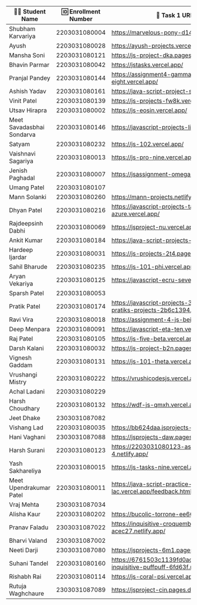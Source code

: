 | 👩‍🎓 Student Name | 🆔 Enrollment Number | 🔗 Task 1 URL | 🔗 Task 2 URL | 🐱 GitHub Repository URL |
|---|---|---|---|---|
| Shubham Karvariya | 2203031080004 | https://marvelous-pony-d1462f.netlify.app/ | https://marvelous-pony-d1462f.netlify.app/ | https://github.com/5hubhm/J_S |
| Ayush | 2203031080028 | https://ayush-projects.vercel.app/ | https://ayush-projects.vercel.app/ | https://github.com/ayushvadodariya/javascript-project |
| Mansha Soni | 2203031080121 | https://js-project-dka.pages.dev | https://js-project-dka.pages.dev | https://github.com/mansha-6/JS-Project |
| Bhavin Parmar | 2203031080042 | https://jstasks.vercel.app/ | https://jstasks.vercel.app/ | https://github.com/bhavinsol/js_task |
| Pranjal Pandey | 2203031080144 | https://assignment4-gamma-eight.vercel.app/ | https://assignment4-gamma-eight.vercel.app/ | https://github.com/Pranjallpandey1504/assignment4 |
| Ashish Yadav | 2203031080161 | https://java-script-project-seven.vercel.app/ | https://java-script-project-seven.vercel.app/ | https://github.com/AshishIT611/JavaScript_Project |
| Vinit Patel | 2203031080139 | https://js-projects-fw8k.vercel.app/ | https://js-projects-fw8k.vercel.app/ | https://github.com/Vinitpatel28/JS-Projects.git |
| Utsav Hirapra | 2203031080002 | https://js-eosin.vercel.app/ | https://js-eosin.vercel.app/ | https://github.com/utsav1213/JS |
| Meet Savadasbhai Sondarva | 2203031080146 | https://javascript-projects-livid.vercel.app/ | https://javascript-projects-livid.vercel.app/ | https://github.com/meetsondarva/javascript_projects |
| Satyam | 2203031080232 | https://js-102.vercel.app/ | https://js-102.vercel.app/ | https://github.com/mrSinghSatyam/JS102 |
| Vaishnavi Sagariya | 2203031080013 | https://js-pro-nine.vercel.app/ | https://js-pro-nine.vercel.app/ | https://github.com/sagariyavaishnavi/js_pro |
| Jenish Paghadal | 2203031080007 | https://jsassignment-omega.vercel.app/ | https://jsassignment-omega.vercel.app/ | https://github.com/ItsJESH/JSAssignment |
| Umang Patel | 2203031080107 | | | |
| Mann Solanki | 2203031080260 | https://mann-projects.netlify.app/ | https://mann-projects.netlify.app/ | https://github.com/HarmonyHacker/javascript_projects |
| Dhyan Patel | 2203031080216 | https://javascript-projects-tau-azure.vercel.app/ | https://javascript-projects-tau-azure.vercel.app/ | https://github.com/dhyanpatel3/javascript_projects |
| Rajdeepsinh Dabhi | 2203031080069 | https://jsproject-nu.vercel.app/ | https://jsproject-nu.vercel.app/ | https://github.com/Rajdeepsinh1410/JSPROJECT.git |
| Ankit Kumar | 2203031080184 | https://java-script-projects-lime.vercel.app/ | https://java-script-projects-lime.vercel.app/ | https://github.com/Ankiitsuthar/JavaScript-Project |
| Hardeep Ijardar | 2203031080031 | https://js-projects-2t4.pages.dev/ | https://js-projects-2t4.pages.dev/ | https://github.com/HardeepIjardar/JS-Projects |
| Sahil Bharude | 2203031080235 | https://js-101-phi.vercel.app/ | https://js-101-phi.vercel.app/ | https://github.com/BharudeSahil/JS_101 |
| Aryan Vekariya | 2203031080125 | https://javascript-ecru-seven.vercel.app/ | https://javascript-ecru-seven.vercel.app/ | https://github.com/aaryanvekariya/javascript |
| Sparsh Patel | 2203031080053 | | | |
| Pratik Patel | 2203031080174 | https://javascript-projects-32bbi3uh7-pratiks-projects-2b6c1394.vercel.app/ | https://javascript-projects-32bbi3uh7-pratiks-projects-2b6c1394.vercel.app/ | https://github.com/Pratik00531/JavascriptProjects- |
| Ravi Vira | 2203031080018 | https://assignment-4-js-beige.vercel.app/ | https://assignment-4-js-beige.vercel.app/ | https://github.com/Ravi-vira/assignment-4-JS |
| Deep Menpara | 2203031080091 | https://javascript-eta-ten.vercel.app/ | https://javascript-eta-ten.vercel.app/ | https://github.com/Deep7133/javascript.git |
| Raj Patel | 2203031080105 | https://js-five-beta.vercel.app/ | https://js-five-beta.vercel.app/ | https://github.com/RajPatel08/JS |
| Darsh Kalani | 2203031080032 | https://js-project-b2n.pages.dev | https://js-project-b2n.pages.dev | https://github.com/Darshkalani28/JS_Project |
| Vignesh Gaddam | 2203031080131 | https://js-101-theta.vercel.app/ | https://js-101-theta.vercel.app/ | https://github.com/mrvigneshgaddam/JS101 |
| Vrushangi Mistry | 2203031080222 |https://vrushicodesjs.vercel.app/Resume.html |https://vrushicodesjs.vercel.app/Feedback.html |https://github.com/Vrushi14/JavaScriptProjects |
| Achal Ladani | 2203031080229 | | | |
| Harsh Choudhary | 2203031080132 | https://wdf-js-qmxh.vercel.app/ | https://wdf-js-qmxh.vercel.app/ | https://github.com/mrHarshchoudhary/WDF_JS |
| Jeet Dhake | 2303031087082 | | | |
| Vishang Lad | 2203031080035 | https://bb624daa.jsprojects-bpo.pages.dev/ | https://bb624daa.jsprojects-bpo.pages.dev/ | https://github.com/vishangl/JSprojects |
| Hani Vaghani | 2303031087088 | https://jsprojects-daw.pages.dev/ | https://jsprojects-daw.pages.dev/ | https://github.com/hanivaghani/JSprojects |
| Harsh Surani | 2203031080123 | https://2203031080123-assignment-4.netlify.app/ | https://2203031080123-assignment-4.netlify.app/ | https://github.com/suraniharsh/Assignments/tree/Assignment-4 |
| Yash Sakhareliya | 2203031080015 | https://js-tasks-nine.vercel.app/ | https://js-tasks-nine.vercel.app/ | https://github.com/Yashsakhareliya/JS_Task |
| Meet Upendrakumar Patel | 2203031080011 | https://java-script-practice-lac.vercel.app/feedback.html | https://java-script-practice-lac.vercel.app/feedback.html | https://github.com/MeetPatel54/JavaScript_practice.git |
| Vraj Mehta | 2303031087034 | | | |
| Alisha Kaur | 2203031080202 | https://bucolic-torrone-ee6617.netlify.app/ | https://bucolic-torrone-ee6617.netlify.app/ | https://github.com/Alishakaur431/javascript |
| Pranav Faladu | 2303031087022 | https://inquisitive-croquembouche-acec27.netlify.app/ | https://inquisitive-croquembouche-acec27.netlify.app/ | https://github.com/PranavFaladu/JSprojects |
| Bharvi Valand | 2303031087002 | | | |
| Neeti Darji | 2303031087080 | https://jsprojects-6m1.pages.dev/ | https://jsprojects-6m1.pages.dev/ | https://github.com/Neetidarji/Jsprojects |
| Suhani Tandel | 2203031080160 | https://6761503c1139fd0acd0933f7--inquisitive-puffpuff-6fd63f.netlify.app/ | https://6761503c1139fd0acd0933f7--inquisitive-puffpuff-6fd63f.netlify.app/ | https://github.com/SuhaniTandel/JS-Project.git |
| Rishabh Rai | 2203031080114 | https://js-coral-psi.vercel.app/ | https://js-coral-psi.vercel.app/ | https://github.com/Rishabhrai29/js |
| Rutuja Waghchaure | 2303031087089 | https://jsproject-cin.pages.dev/ | https://jsproject-cin.pages.dev/ | https://github.com/rutujawaghchaure/jsproject |
